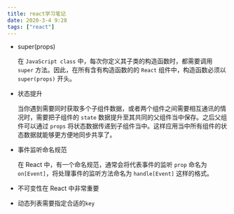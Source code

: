 ```yaml
---
title: react学习笔记
date: 2020-3-4 9:28
tags: ["react"]
---
```


<CreateTime/>
<TagLinks />

- super(props)

  在 `JavaScript class` 中，每次你定义其子类的构造函数时，都需要调用 `super` 方法。因此，在所有含有构造函数的的 `React` 组件中，构造函数必须以 `super(props)` 开头。

- 状态提升

  当你遇到需要同时获取多个子组件数据，或者两个组件之间需要相互通讯的情况时，需要把子组件的 `state` 数据提升至其共同的父组件当中保存。之后父组件可以通过 `props` 将状态数据传递到子组件当中。这样应用当中所有组件的状态数据就能够更方便地同步共享了。

- 事件监听命名规范

  在 React 中，有一个命名规范，通常会将代表事件的监听 `prop` 命名为 `on[Event]`，将处理事件的监听方法命名为 `handle[Event]` 这样的格式。

- 不可变性在 React 中非常重要

- 动态列表需要指定合适的`key`
